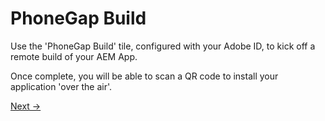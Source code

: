 # PhoneGap Build

Use the 'PhoneGap Build' tile, configured with your Adobe ID, to kick off a remote build of your AEM App.

Once complete, you will be able to scan a QR code to install your application 'over the air'.

[Next →](../starter-kit)